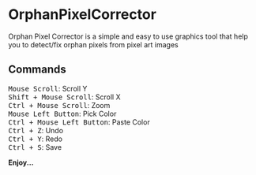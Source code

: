 # OrphanPixelCorrector

Orphan Pixel Corrector is a simple and easy to use graphics tool that help you to detect/fix orphan
pixels from pixel art images

## Commands

<kbd>Mouse Scroll</kbd>: Scroll Y<br />
<kbd>Shift + Mouse Scroll</kbd>: Scroll X<br />
<kbd>Ctrl + Mouse Scroll</kbd>: Zoom<br />
<kbd>Mouse Left Button</kbd>: Pick Color<br />
<kbd>Ctrl + Mouse Left Button</kbd>: Paste Color<br />
<kbd>Ctrl + Z</kbd>: Undo<br />
<kbd>Ctrl + Y</kbd>: Redo<br />
<kbd>Ctrl + S</kbd>: Save<br />

<strong>Enjoy... </strong>
